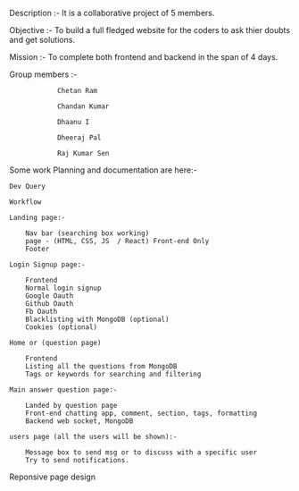 Description   :- It is a collaborative project of 5 members.

Objective     :- To build a full fledged website for the coders to ask thier doubts and get solutions.

Mission       :- To complete both frontend and backend in the span of 4 days.

Group members :- 

                Chetan Ram
                
                Chandan Kumar
                
                Dhaanu I
                
                Dheeraj Pal
                
                Raj Kumar Sen


Some work Planning and documentation are here:-

	Dev Query

	Workflow
	
	Landing page:- 
	
		Nav bar (searching box working)
		page - (HTML, CSS, JS  / React) Front-end Only
		Footer

	Login Signup page:-  
	
		Frontend
		Normal login signup
		Google Oauth
		Github Oauth
		Fb Oauth
		Blacklisting with MongoDB (optional)
		Cookies (optional)

	Home or (question page) 
	
		Frontend
		Listing all the questions from MongoDB
		Tags or keywords for searching and filtering

	Main answer question page:- 
	
		Landed by question page
		Front-end chatting app, comment, section, tags, formatting 
		Backend web socket, MongoDB

	users page (all the users will be shown):- 
	
		Message box to send msg or to discuss with a specific user
		Try to send notifications.

Reponsive page design



